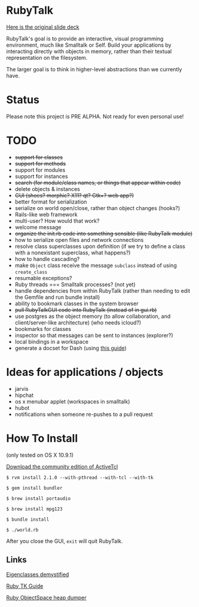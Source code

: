 RubyTalk
========

[Here is the original slide deck](https://docs.google.com/presentation/d/14CCKIB5iXrKT98HmsTGJHgk6ceFDPNabcDzhj25qvmY/edit?usp=sharing)

RubyTalk's goal is to provide an interactive, visual programming environment, much like Smalltalk or Self. Build your applications by interacting directly with objects in memory, rather than their textual representation on the filesystem.

The larger goal is to think in higher-level abstractions than we currently have.

Status
======

Please note this project is PRE ALPHA. Not ready for even personal use!

# TODO

- ~~support for classes~~
- ~~support for methods~~
- support for modules
- support for instances
- ~~search (for module/class names, or things that appear within code)~~
- delete objects & instances
- ~~GUI (shoes? morphic? X11? qt? Gtk+? web app?)~~
- better format for serialization
- serialize on world open/close, rather than object changes (hooks?)
- Rails-like web framework
- multi-user? How would that work?
- welcome message
- ~~organize the init.rb code into something sensible (like RubyTalk module)~~
- how to serialize open files and network connections
- resolve class superclasses upon definition (if we try to define a class with a nonexistant superclass, what happens?)
- how to handle cascading?
- make `Object` class receive the message `subclass` instead of using `create_class`
- resumable exceptions?
- Ruby threads === Smalltalk processes? (not yet)
- handle dependencies from within RubyTalk (rather than needing to edit the Gemfile and run bundle install)
- ability to bookmark classes in the system browser
- ~~pull RubyTalkGUI code into RubyTalk (instead of in gui.rb)~~
- use postgres as the object memory (to allow collaboration, and client/server-like architecture) (who needs icloud?)
- bookmarks for classes
- inspector so that messages can be sent to instances (explorer?)
- local bindings in a workspace
- generate a docset for Dash (using [this guide](http://kapeli.com/docsets))

# Ideas for applications / objects

- jarvis
- hipchat
- os x menubar applet (workspaces in smalltalk)
- hubot
- notifications when someone re-pushes to a pull request


How To Install
=============

(only tested on OS X 10.9.1)

[Download the community edition of ActiveTcl](http://www.activestate.com/activetcl)

```
$ rvm install 2.1.0 --with-pthread --with-tcl --with-tk

$ gem install bundler

$ brew install portaudio

$ brew install mpg123

$ bundle install

$ ./world.rb

```

After you close the GUI, `exit` will quit RubyTalk.


## Links

[Eigenclasses demystified](http://madebydna.com/all/code/2011/06/24/eigenclasses-demystified.html)

[Ruby TK Guide](http://www.tutorialspoint.com/ruby/ruby_tk_guide.htm)

[Ruby ObjectSpace heap dumper](http://tmm1.net/ruby21-objspace/)

